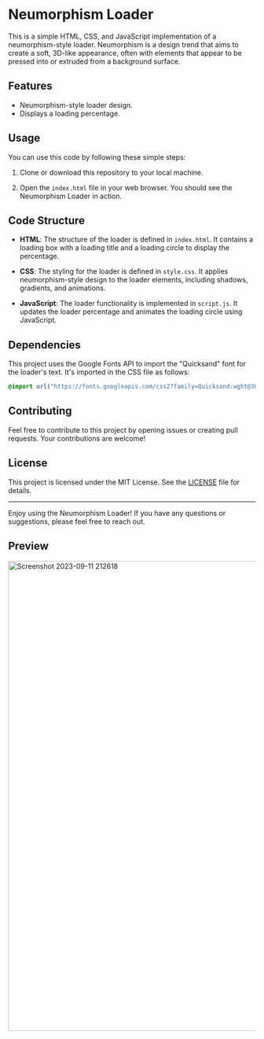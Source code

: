 # Neumorphism Loader

This is a simple HTML, CSS, and JavaScript implementation of a neumorphism-style loader. Neumorphism is a design trend that aims to create a soft, 3D-like appearance, often with elements that appear to be pressed into or extruded from a background surface.

## Features

- Neumorphism-style loader design.
- Displays a loading percentage.

## Usage

You can use this code by following these simple steps:

1. Clone or download this repository to your local machine.

2. Open the `index.html` file in your web browser. You should see the Neumorphism Loader in action.

## Code Structure

- **HTML**: The structure of the loader is defined in `index.html`. It contains a loading box with a loading title and a loading circle to display the percentage.

- **CSS**: The styling for the loader is defined in `style.css`. It applies neumorphism-style design to the loader elements, including shadows, gradients, and animations.

- **JavaScript**: The loader functionality is implemented in `script.js`. It updates the loader percentage and animates the loading circle using JavaScript.

## Dependencies

This project uses the Google Fonts API to import the "Quicksand" font for the loader's text. It's imported in the CSS file as follows:

```css
@import url("https://fonts.googleapis.com/css2?family=Quicksand:wght@300&display=swap");
```

## Contributing

Feel free to contribute to this project by opening issues or creating pull requests. Your contributions are welcome!

## License

This project is licensed under the MIT License. See the [LICENSE](LICENSE) file for details.

---

Enjoy using the Neumorphism Loader! If you have any questions or suggestions, please feel free to reach out.

## Preview
<img width="956" alt="Screenshot 2023-09-11 212618" src="https://github.com/Aarzoo75/Neumorphism-Loader/assets/59678435/a9afd8e9-ce5c-4b4c-8d6a-af4a4bc6d55a">
